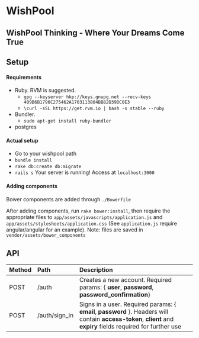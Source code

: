 # WishPool

## WishPool Thinking - Where Your Dreams Come True

## Setup
#### Requirements
* Ruby. RVM is suggested.
  * `gpg --keyserver hkp://keys.gnupg.net --recv-keys 409B6B1796C275462A1703113804BB82D39DC0E3`
  * `\curl -sSL https://get.rvm.io | bash -s stable --ruby`
* Bundler.
  * `sudo apt-get install ruby-bundler`
* postgres

#### Actual setup
* Go to your wishpool path
* `bundle install`
* `rake db:create db:migrate`
* `rails s` Your server is running! Access at `localhost:3000`

#### Adding components
Bower components are added through `./Bowerfile`

After adding components, run `rake bower:install`, then require the appropriate files to `app/assets/javascripts/application.js` and `app/assets/stylesheets/application.css` (See `application.js` require angular/angular for an example). Note: files are saved in `vendor/assets/bower_components`

## API

| Method | Path | Description |
| :-- | :-- | :-- |
| POST | /auth | Creates a new account. Required params: { **user**, **password**, **password_confirmation**} |
| POST | /auth/sign_in | Signs in a user. Required params: { **email**, **password** }. Headers will contain **access-token**, **client** and **expiry** fields required for further use |
